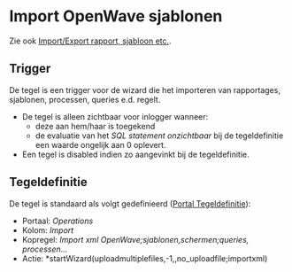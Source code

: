 # Import OpenWave sjablonen

Zie ook [Import/Export rapport, sjabloon etc.](/docs/probleemoplossing/programmablokken/import_export_xlm.md).

## Trigger

De tegel is een trigger voor de wizard die het importeren van rapportages, sjablonen, processen, queries e.d. regelt.

- De tegel is alleen zichtbaar voor inlogger wanneer:
  - deze aan hem/haar is toegekend
  - de evaluatie van het *SQL statement onzichtbaar* bij de tegeldefinitie een waarde ongelijk aan 0 oplevert.
- Een tegel is disabled indien zo aangevinkt bij de tegeldefinitie.

## Tegeldefinitie

De tegel is standaard als volgt gedefinieerd ([Portal Tegeldefinitie](/docs/instellen_inrichten/portaldefinitie/portal_tegel.md)):

- Portaal: *Operations*
- Kolom: *Import*
- Kopregel: *Import xml OpenWave;sjablonen,schermen;queries, processen…*
- Actie: *startWizard(uploadmultiplefiles,-1,,no_uploadfile;importxml)
